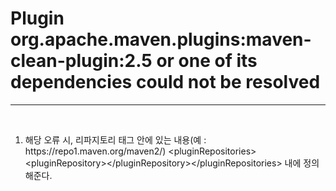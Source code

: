 <h1>Plugin org.apache.maven.plugins:maven-clean-plugin:2.5 or one of its dependencies could not be resolved</h1><hr>
<br>

<ol>
<li>해당 오류 시, 리파지토리 태그 안에 있는 내용(예 : https://repo1.maven.org/maven2/) &lt;pluginRepositories&gt;&lt;pluginRepository&gt;&lt;/pluginRepository&gt;&lt;/pluginRepositories&gt; 내에 정의해준다.</li>
</ol>
